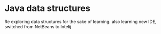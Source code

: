 # Java data structures

Re exploring data structures for the sake of learning.
also learning new IDE, switched from NetBeans to Intelij
